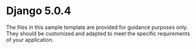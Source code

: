 # Django 5.0.4
The files in this sample template are provided for guidance purposes only. They should be customized and adapted to meet the specific requirements of your application.
